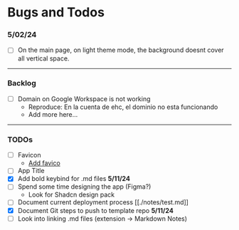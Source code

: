 # Bugs and Todos

### 5/02/24
- [ ] On the main page, on light theme mode, the background doesnt cover all vertical space.
  
---
### **Backlog**
<!-- ======= -->

- [ ] Domain on Google Workspace is not working
  - Reproduce: En la cuenta de ehc, el dominio no esta funcionando
  - Add more here...



---
### **TODOs**
- [ ] Favicon 
  - [Add favico](https://www.youtube.com/watch?v=VUNTiaIXW80&ab_channel=PracticalApplications)
- [ ] App Title 
- [x] Add bold keybind for .md files **5/11/24** 
- [ ] Spend some time designing the app (Figma?)
  - Look for Shadcn design pack
- [ ] Document current deployment process [[./notes/test.md]]
- [x] Document Git steps to push to template repo **5/11/24**
- [ ] Look into linking .md files (extension -> Markdown Notes)
